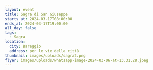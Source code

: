 ```yaml
---
layout: event
title: Sagra di San Giuseppe
starts_at: 2024-03-17T08:00:00
ends_at: 2024-03-17T19:00:00
all_day: false
tags:
  - Sagra
location:
  city: Bareggio
  address: per le vie della città
thumbnail: images/uploads/sagra2.png
flyer: images/uploads/whatsapp-image-2024-03-06-at-13.31.28.jpeg
---
```

